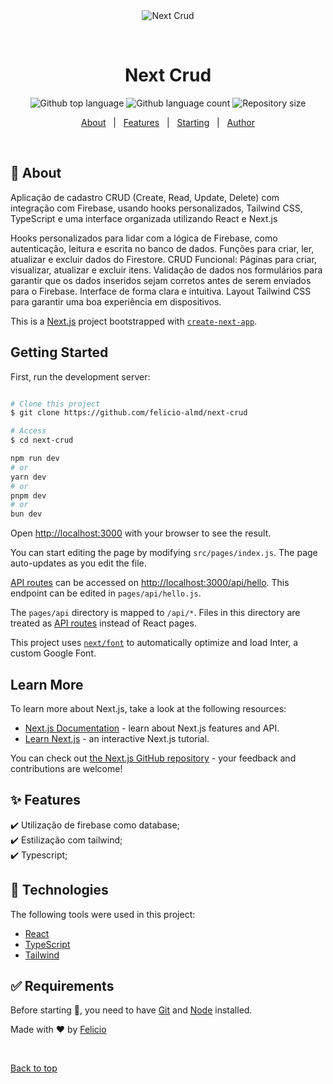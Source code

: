 <div align="center" id="top"> 
  <img src="./.github/app.gif" alt="Next Crud" />

  &#xa0;
</div>

<h1 align="center">Next Crud</h1>

<p align="center">
  <img alt="Github top language" src="https://img.shields.io/github/languages/top/felicio-almd/registration-page?color=56BEB8">

  <img alt="Github language count" src="https://img.shields.io/github/languages/count/felicio-almd/registration-page?color=56BEB8">

  <img alt="Repository size" src="https://img.shields.io/github/repo-size/felicio-almd/registration-page?color=56BEB8">
</p>

<p align="center">
  <a href="#dart-about">About</a> &#xa0; | &#xa0; 
  <a href="#sparkles-features">Features</a> &#xa0; | &#xa0;
  <a href="#checkered_flag-starting">Starting</a> &#xa0; | &#xa0;
  <a href="https://github.com/felicio-almd" target="_blank">Author</a>
</p>

<br>

## :dart: About ##

Aplicação de cadastro CRUD (Create, Read, Update, Delete) com integração com Firebase, usando hooks personalizados, Tailwind CSS, TypeScript e uma interface organizada utilizando React e Next.js

Hooks personalizados para lidar com a lógica de Firebase, como autenticação, leitura e escrita no banco de dados.
Funções para criar, ler, atualizar e excluir dados do Firestore.
CRUD Funcional:
Páginas para criar, visualizar, atualizar e excluir itens.
Validação de dados nos formulários para garantir que os dados inseridos sejam corretos antes de serem enviados para o Firebase.
Interface de forma clara e intuitiva.
Layout Tailwind CSS para garantir uma boa experiência em dispositivos.


This is a [Next.js](https://nextjs.org/) project bootstrapped with [`create-next-app`](https://github.com/vercel/next.js/tree/canary/packages/create-next-app).

## Getting Started

First, run the development server:

```bash

# Clone this project
$ git clone https://github.com/felicio-almd/next-crud

# Access
$ cd next-crud

npm run dev
# or
yarn dev
# or
pnpm dev
# or
bun dev
```

Open [http://localhost:3000](http://localhost:3000) with your browser to see the result.

You can start editing the page by modifying `src/pages/index.js`. The page auto-updates as you edit the file.

[API routes](https://nextjs.org/docs/api-routes/introduction) can be accessed on [http://localhost:3000/api/hello](http://localhost:3000/api/hello). This endpoint can be edited in `pages/api/hello.js`.

The `pages/api` directory is mapped to `/api/*`. Files in this directory are treated as [API routes](https://nextjs.org/docs/api-routes/introduction) instead of React pages.

This project uses [`next/font`](https://nextjs.org/docs/basic-features/font-optimization) to automatically optimize and load Inter, a custom Google Font.

## Learn More

To learn more about Next.js, take a look at the following resources:

- [Next.js Documentation](https://nextjs.org/docs) - learn about Next.js features and API.
- [Learn Next.js](https://nextjs.org/learn) - an interactive Next.js tutorial.

You can check out [the Next.js GitHub repository](https://github.com/vercel/next.js/) - your feedback and contributions are welcome!



## :sparkles: Features ##

:heavy_check_mark: Utilização de firebase como database;\
:heavy_check_mark: Estilização com tailwind;\
:heavy_check_mark: Typescript;


## :rocket: Technologies ##

The following tools were used in this project:

- [React](https://pt-br.reactjs.org/)
- [TypeScript](https://www.typescriptlang.org/)
- [Tailwind]()

## :white_check_mark: Requirements ##

Before starting :checkered_flag:, you need to have [Git](https://git-scm.com) and [Node](https://nodejs.org/en/) installed.


Made with :heart: by <a href="https://github.com/felicio-almd" target="_blank">Felicio</a>

&#xa0;

<a href="#top">Back to top</a>
